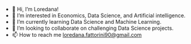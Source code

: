 - 👋 Hi, I’m Loredana!
- 👀 I’m interested in Economics, Data Science, and Artificial intelligence.
- 🌱 I’m currently learning Data Science and Machine Learning.
- 💞️ I’m looking to collaborate on challenging Data Science projects.
- 📫 How to reach me loredana.fattorini90@gmail.com

<!---
LFattorini/LFattorini is a ✨ special ✨ repository because its `README.md` (this file) appears on your GitHub profile.
You can click the Preview link to take a look at your changes.
--->
